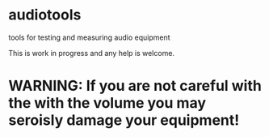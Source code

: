 # audiotools
tools for testing and measuring audio equipment

This is work in progress and any help is welcome.
# WARNING: If you are not careful with the with the volume you may seroisly damage your equipment!
